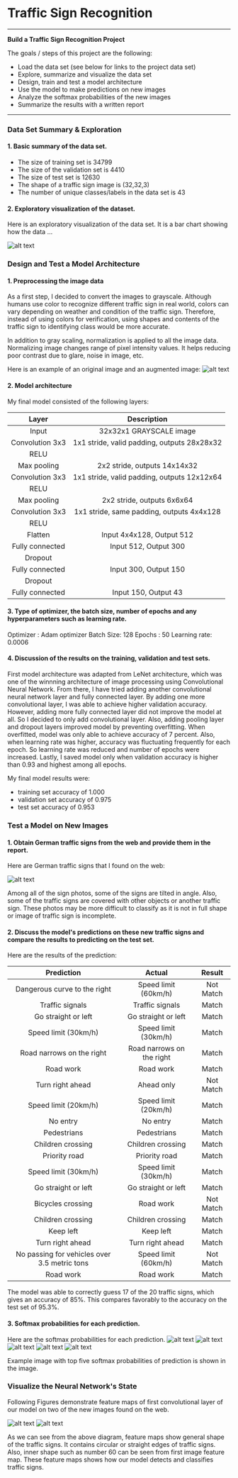 # **Traffic Sign Recognition**

---

**Build a Traffic Sign Recognition Project**

The goals / steps of this project are the following:
* Load the data set (see below for links to the project data set)
* Explore, summarize and visualize the data set
* Design, train and test a model architecture
* Use the model to make predictions on new images
* Analyze the softmax probabilities of the new images
* Summarize the results with a written report


[//]: # (Image References)

[image1]: ./output/explore_data.png "Visualization"
[image2]: ./output/graynormal.png "Grayscaling/normalizing"
[image3]: ./output/new_data.png "New Data"
[image4]: ./output/softmax0.png "Traffic Sign 1"
[image5]: ./output/softmax1.png "Traffic Sign 2"
[image6]: ./output/softmax2.png "Traffic Sign 3"
[image7]: ./output/softmax3.png "Traffic Sign 4"
[image8]: ./output/softmax4.png "Traffic Sign 5"
[image9]: ./output/featuremap.png "Feature Map"
[image10]: ./output/featuremap1.png "Feature Map1"

---
### Data Set Summary & Exploration

#### 1. Basic summary of the data set.

* The size of training set is 34799
* The size of the validation set is 4410
* The size of test set is 12630
* The shape of a traffic sign image is (32,32,3)
* The number of unique classes/labels in the data set is 43

#### 2. Exploratory visualization of the dataset.

Here is an exploratory visualization of the data set. It is a bar chart showing how the data ...

![alt text][image1]

### Design and Test a Model Architecture

#### 1. Preprocessing the image data


As a first step, I decided to convert the images to grayscale. Although humans use color to recognize different traffic sign in real world, colors can vary depending on weather and condition of the traffic sign. Therefore, instead of using colors for verification, using shapes and contents of the traffic sign to identifying class would be more accurate.

In addition to gray scaling, normalization is applied to all the image data. Normalizing image changes range of pixel intensity values. It helps reducing poor contrast due to glare, noise in image, etc.

Here is an example of an original image and an augmented image:
![alt text][image2]


#### 2. Model architecture

My final model consisted of the following layers:

| Layer         		|     Description	        					|
|:---------------------:|:---------------------------------------------:|
| Input         		| 32x32x1 GRAYSCALE image   							|
| Convolution 3x3     	| 1x1 stride, valid padding, outputs 28x28x32 	|
| RELU					|												|
| Max pooling	      	| 2x2 stride,  outputs 14x14x32 				|
| Convolution 3x3     	| 1x1 stride, valid padding, outputs 12x12x64 	|
| RELU					|												|
| Max pooling	      	| 2x2 stride,  outputs 6x6x64 				|
| Convolution 3x3     	| 1x1 stride, same padding, outputs 4x4x128 	|
| RELU					|												|
| Flatten					|Input 4x4x128, Output 512												|
| Fully connected		| Input 512, Output 300        									|
| Dropout					|												|
| Fully connected		| Input 300, Output 150        									|
| Dropout					|												|
| Fully connected		| Input 150, Output 43        									|


#### 3. Type of optimizer, the batch size, number of epochs and any hyperparameters such as learning rate.

Optimizer : Adam optimizer
Batch Size: 128
Epochs : 50
Learning rate: 0.0006

#### 4. Discussion of the results on the training, validation and test sets.

First model architecture was adapted from LeNet architecture, which was one of the winnning architecture of image processing using Convolutional Neural Network. From there, I have tried adding another convolutional neural network layer and fully connected layer. By adding one more convolutional layer, I was able to achieve higher validation accuracy. However, adding more fully connected layer did not improve the model at all. So I decided to only add convolutional layer. Also, adding pooling layer and dropout layers improved model by preventing overfitting. When overfitted, model was only able to achieve accuracy of 7 percent. Also, when learning rate was higher, accuracy was fluctuating frequently for each epoch. So learning rate was reduced and number of epochs were increased. Lastly, I saved model only when validation accuracy is higher than 0.93 and highest among all epochs.

My final model results were:
* training set accuracy of 1.000
* validation set accuracy of 0.975
* test set accuracy of 0.953


### Test a Model on New Images

#### 1. Obtain German traffic signs from the web and provide them in the report.

Here are German traffic signs that I found on the web:

![alt text][image3]

Among all of the sign photos, some of the signs are tilted in angle. Also, some of the traffic signs are covered with other objects or another traffic sign. These photos may be more difficult to classify as it is not in full shape or image of traffic sign is incomplete.

#### 2. Discuss the model's predictions on these new traffic signs and compare the results to predicting on the test set.

Here are the results of the prediction:

| Prediction                    | Actual                        | Result    |
|:-----------------------------:|:-----------------------------:|:---------:|
| Dangerous curve to the right  | Speed limit (60km/h)          | Not Match |
| Traffic signals               | Traffic signals               | Match     |
| Go straight or left           | Go straight or left           | Match     |
| Speed limit (30km/h)          | Speed limit (30km/h)          | Match     |
| Road narrows on the right     | Road narrows on the right     | Match     |
| Road work                     | Road work                     | Match     |
| Turn right ahead              | Ahead only                    | Not Match |
| Speed limit (20km/h)          | Speed limit (20km/h)          | Match     |
| No entry                      | No entry                      | Match     |
| Pedestrians                   | Pedestrians                   | Match     |
| Children crossing             | Children crossing             | Match     |
| Priority road                 | Priority road                 | Match     |
| Speed limit (30km/h)          | Speed limit (30km/h)          | Match     |
| Go straight or left           | Go straight or left           | Match     |
| Bicycles crossing             | Road work                     | Not Match |
| Children crossing             | Children crossing             | Match     |
| Keep left                     | Keep left                     | Match     |
| Turn right ahead              | Turn right ahead              | Match     |
| No passing for vehicles over 3.5 metric tons | Speed limit (60km/h)          | Not Match |
| Road work                     | Road work                     | Match     |

The model was able to correctly guess 17 of the 20 traffic signs, which gives an accuracy of 85%. This compares favorably to the accuracy on the test set of 95.3%.

#### 3. Softmax probabilities for each prediction.

Here are the softmax probabilities for each prediction.
![alt text][image4]
![alt text][image5]
![alt text][image6]
![alt text][image7]
![alt text][image8]

Example image with top five softmax probabilities of prediction is shown in the image.

### Visualize the Neural Network's State

 Following Figures demonstrate feature maps of first convolutional layer of our model on two of the new images found on the web.

![alt text][image9]
![alt text][image10]

As we can see from the above diagram, feature maps show general shape of the traffic signs. It contains circular or straight edges of traffic signs. Also, inner shape such as number 60 can be seen from first image feature map.
These feature maps shows how our model detects and classifies traffic signs.

